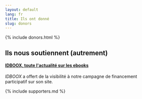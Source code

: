 ```yaml
---
layout: default
lang: fr
title: Ils ont donné
slug: donors
---
```


{% include donors.html %}

## Ils nous soutiennent (autrement)

#### [IDBOOX, toute l'actualité sur les ebooks](http://www.idboox.com)
*IDBOOX* a offert de la visibilité à notre campagne de financement participatif sur son site.

{% include supporters.md %}